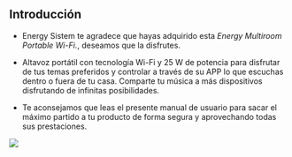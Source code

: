 ## Introducción

* Energy Sistem te agradece que hayas adquirido esta *Energy Multiroom Portable Wi-Fi.*, deseamos que la disfrutes.

* Altavoz portátil con tecnología Wi-Fi y 25 W de potencia para disfrutar de tus temas preferidos y controlar a través de su APP lo que escuchas dentro o fuera de tu casa. Comparte tu música a más dispositivos disfrutando de infinitas posibilidades.

* Te aconsejamos que leas el presente manual de usuario para sacar el máximo partido a tu producto de forma segura y aprovechando todas sus prestaciones.

![](http://static.energysistem.com/images/manuals/42174/5703dd1264bbb.jpg)
